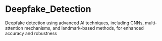 # Deepfake_Detection
Deepfake detection using advanced AI techniques, including CNNs, multi-attention mechanisms, and landmark-based methods, for enhanced accuracy and robustness
